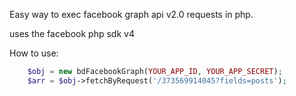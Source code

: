 Easy way to exec facebook graph api v2.0 requests in php.

uses the facebook php sdk v4

How to use:

```php
	$obj = new bdFacebookGraph(YOUR_APP_ID, YOUR_APP_SECRET);
	$arr = $obj->fetchByRequest('/373569914045?fields=posts');
```
